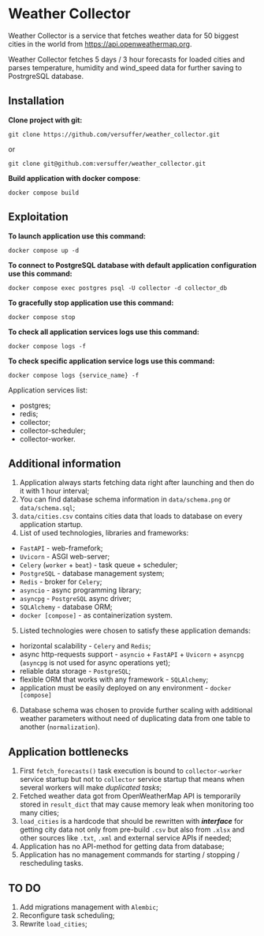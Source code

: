 Weather Collector
================================
Weather Collector is a service that fetches weather data for 50 biggest cities in the world from https://api.openweathermap.org.

Weather Collector fetches 5 days / 3 hour forecasts for loaded cities and parses temperature, humidity and wind_speed data for further saving to PostrgreSQL database.

Installation
------------
**Clone project with git:**

    git clone https://github.com/versuffer/weather_collector.git

or

    git clone git@github.com:versuffer/weather_collector.git

**Build application with docker compose**:

    docker compose build

Exploitation
------------
**To launch application use this command:**

    docker compose up -d

**To connect to PostgreSQL database with default application configuration use this command:**

    docker compose exec postgres psql -U collector -d collector_db

**To gracefully stop application use this command:**

    docker compose stop

**To check all application services logs use this command:**

    docker compose logs -f

**To check specific application service logs use this command:**

    docker compose logs {service_name} -f

Application services list:

- postgres;
- redis;
- collector;
- collector-scheduler;
- collector-worker.

Additional information
----------------------
1. Application always starts fetching data right after launching and then do it with 1 hour interval;
2. You can find database schema information in `data/schema.png` or `data/schema.sql`;
3. `data/cities.csv` contains cities data that loads to database on every application startup.
4. List of used technologies, libraries and frameworks:
- `FastAPI` - web-framefork;
- `Uvicorn` - ASGI web-server;
- `Celery` (`worker` + `beat`) - task queue + scheduler;
- `PostgreSQL` - database management system;
- `Redis` - broker for `Celery`;
- `asyncio` - async programming library;
- `asyncpg` - `PostgreSQL` async driver;
- `SQLAlchemy` - database ORM;
- `docker [compose]` - as containerization system.
5. Listed technologies were chosen to satisfy these application demands:
- horizontal scalability - `Celery` and `Redis`;
- async http-requests support - `asyncio` + `FastAPI` + `Uvicorn` + `asyncpg` (`asyncpg` is not used for async operations yet);
- reliable data storage - `PostgreSQL`;
- flexible ORM that works with any framework - `SQLAlchemy`;
- application must be easily deployed on any environment - `docker [compose]`  

6. Database schema was chosen to provide further scaling with additional weather parameters without need of duplicating data from one table to another (`normalization`).

Application bottlenecks
----------------------
1. First `fetch_forecasts()` task execution is bound to `collector-worker` service startup but not to `collector` service startup that means when several workers will make *duplicated tasks*;
2. Fetched weather data got from OpenWeatherMap API is temporarily stored in `result_dict` that may cause memory leak when monitoring too many cities;
3. `load_cities` is a hardcode that should be rewritten with ***interface*** for getting city data not only from pre-build `.csv` but also from `.xlsx` and other sources like `.txt`, `.xml` and external service APIs if needed;
4. Application has no API-method for getting data from database;
5. Application has no management commands for starting / stopping / rescheduling tasks.

TO DO
----------------------
1. Add migrations management with `Alembic`;
2. Reconfigure task scheduling;
3. Rewrite `load_cities`;